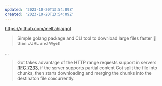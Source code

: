 ```yaml
---
updated: '2023-10-20T13:54:09Z'
created: '2023-10-20T13:54:09Z'
---
```

https://github.com/melbahja/got

> Simple golang package and CLI tool to download large files faster 🏃 than cURL and Wget!

...

> Got takes advantage of the HTTP range requests support in servers [RFC 7233](https://tools.ietf.org/html/rfc7233), if the server supports partial content Got split the file into chunks, then starts downloading and merging the chunks into the destinaton file concurrently.